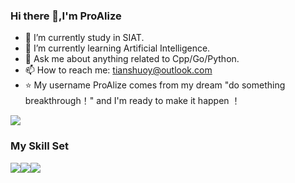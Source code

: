 ### Hi there 👋,I'm ProAlize

- 🔭 I’m currently study in SIAT.
- 🌱 I’m currently learning Artificial Intelligence.
- 💬 Ask me about anything related to Cpp/Go/Python.
- 📫 How to reach me: tianshuoy@outlook.com
- :star: My username ProAlize comes from my dream "do something breakthrough！" and I'm ready to make it happen ！



![](https://github-readme-stats.vercel.app/api?username=ProAlize&show_icons=true&theme=transparent)


### My Skill Set

![](https://img.shields.io/badge/Python-3776AB?style=for-the-badge&logo=python&logoColor=white)![](https://img.shields.io/badge/C%2B%2B-00599C?style=for-the-badge&logo=c%2B%2B&logoColor=white
)![](https://img.shields.io/badge/Go-00ADD8?style=for-the-badge&logo=go&logoColor=white)
